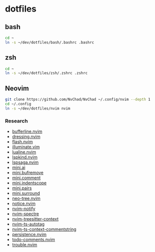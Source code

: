 # dotfiles

## bash

```sh
cd ~
ln -s ~/dev/dotfiles/bash/.bashrc .bashrc
```

## zsh

```sh
cd ~
ln -s ~/dev/dotfiles/zsh/.zshrc .zshrc
```

## Neovim

```sh
git clone https://github.com/NvChad/NvChad ~/.config/nvim --depth 1
cd ~/.config
ln -s ~/dev/dotfiles/nvim nvim
```

### Research

- [bufferline.nvim](https://github.com/akinsho/bufferline.nvim)
- [dressing.nvim](https://github.com/stevearc/dressing.nvim)
- [flash.nvim](https://github.com/folke/flash.nvim)
- [illuminate.vim](https://github.com/RRethy/vim-illuminate)
- [lualine.nvim](https://github.com/nvim-lualine/lualine.nvim)
- [lspkind.nvim](https://github.com/onsails/lspkind.nvim)
- [lspsaga.nvim](https://nvimdev.github.io/lspsaga/)
- [mini.ai](https://github.com/echasnovski/mini.ai)
- [mini.bufremove](https://github.com/echasnovski/mini.bufremove)
- [mini.comment](https://github.com/echasnovski/mini.comment)
- [mini.indentscope](https://github.com/echasnovski/mini.indentscope)
- [mini.pairs](https://github.com/echasnovski/mini.pairs)
- [mini.surround](https://github.com/echasnovski/mini.surround)
- [neo-tree.nvim](https://github.com/nvim-neo-tree/neo-tree.nvim)
- [notice.nvim](https://github.com/folke/noice.nvim)
- [nvim-notify](https://github.com/rcarriga/nvim-notify)
- [nvim-spectre](https://github.com/nvim-pack/nvim-spectre)
- [nvim-treesitter-context](https://github.com/nvim-treesitter/nvim-treesitter-context)
- [nvim-ts-autotag](https://github.com/windwp/nvim-ts-autotag)
- [nvim-ts-context-commentstring](https://github.com/JoosepAlviste/nvim-ts-context-commentstring)
- [persistence.nvim](https://github.com/folke/persistence.nvim)
- [todo-comments.nvim](https://github.com/folke/todo-comments.nvim)
- [trouble.nvim](https://github.com/folke/trouble.nvim)
